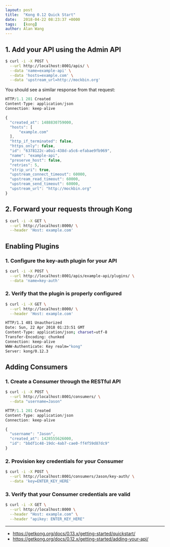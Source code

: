 ```yaml
---
layout: post
title:  "Kong 0.12 Quick Start"
date:   2018-04-22 08:23:37 +0000
tags:   [kong]
author: Alan Wang
---
```

## 1. Add your API using the Admin API

```sh
$ curl -i -X POST \
  --url http://localhost:8001/apis/ \
  --data 'name=example-api' \
  --data 'hosts=example.com' \
  --data 'upstream_url=http://mockbin.org'
```

You should see a similar response from that request:
```js
HTTP/1.1 201 Created
Content-Type: application/json
Connection: keep-alive

{
  "created_at": 1488830759000,
  "hosts": [
      "example.com"
  ],
  "http_if_terminated": false,
  "https_only": false,
  "id": "6378122c-a0a1-438d-a5c6-efabae9fb969",
  "name": "example-api",
  "preserve_host": false,
  "retries": 5,
  "strip_uri": true,
  "upstream_connect_timeout": 60000,
  "upstream_read_timeout": 60000,
  "upstream_send_timeout": 60000,
  "upstream_url": "http://mockbin.org"
}
```

## 2. Forward your requests through Kong

```sh
$ curl -i -X GET \
  --url http://localhost:8000/ \
  --header 'Host: example.com'
```

## Enabling Plugins
### 1. Configure the key-auth plugin for your API
```sh
$ curl -i -X POST \
  --url http://localhost:8001/apis/example-api/plugins/ \
  --data 'name=key-auth'
```

### 2. Verify that the plugin is properly configured
```sh
$ curl -i -X GET \
  --url http://localhost:8000/ \
  --header 'Host: example.com'
```
```sh
HTTP/1.1 401 Unauthorized
Date: Sun, 22 Apr 2018 01:23:51 GMT
Content-Type: application/json; charset=utf-8
Transfer-Encoding: chunked
Connection: keep-alive
WWW-Authenticate: Key realm="kong"
Server: kong/0.12.3
```

## Adding Consumers
### 1. Create a Consumer through the RESTful API
```sh
$ curl -i -X POST \
  --url http://localhost:8001/consumers/ \
  --data "username=Jason"
```
```js
HTTP/1.1 201 Created
Content-Type: application/json
Connection: keep-alive

{
  "username": "Jason",
  "created_at": 1428555626000,
  "id": "bbdf1c48-19dc-4ab7-cae0-ff4f59d87dc9"
}
```

### 2. Provision key credentials for your Consumer
```sh
$ curl -i -X POST \
  --url http://localhost:8001/consumers/Jason/key-auth/ \
  --data 'key=ENTER_KEY_HERE'
```

### 3. Verify that your Consumer credentials are valid
```sh
$ curl -i -X GET \
  --url http://localhost:8000 \
  --header "Host: example.com" \
  --header "apikey: ENTER_KEY_HERE"
```

---
- https://getkong.org/docs/0.13.x/getting-started/quickstart/
- https://getkong.org/docs/0.12.x/getting-started/adding-your-api/